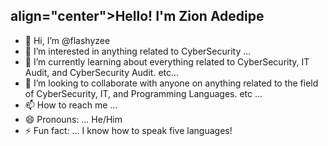 
<h2> align="center">Hello! I'm Zion Adedipe</h2>







- 👋 Hi, I’m @flashyzee
- 👀 I’m interested in anything related to CyberSecurity ...
- 🌱 I’m currently learning about everything related to CyberSecurity, IT Audit, and CyberSecurity Audit. etc...
- 💞️ I’m looking to collaborate with anyone on anything related to the field of CyberSecurity, IT, and Programming Languages. etc ...
- 📫 How to reach me ... 
- 😄 Pronouns: ... He/Him
- ⚡ Fun fact: ... I know how to speak five languages!

<!---
flashyzee/flashyzee is a ✨ special ✨ repository because its `README.md` (this file) appears on your GitHub profile.
You can click the Preview link to take a look at your changes.
--->
